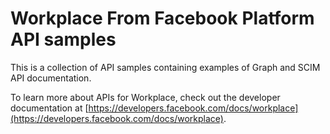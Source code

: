 # Workplace From Facebook Platform API samples

This is a collection of API samples containing examples of Graph and SCIM API documentation.

To learn more about APIs for Workplace, check out the developer documentation at [https://developers.facebook.com/docs/workplace](https://developers.facebook.com/docs/workplace).